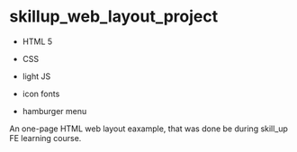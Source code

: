 # skillup_web_layout_project

- HTML 5
- CSS
- light JS

- icon fonts
- hamburger menu


An one-page HTML web layout eaxample, that was done be during skill_up FE learning course.


